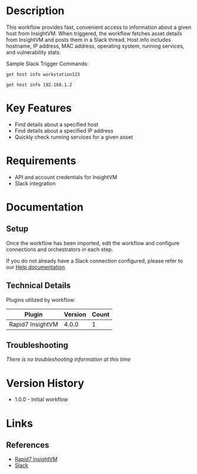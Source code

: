 # Description
This workflow provides fast, convenient access to information about a given host from InsightVM. When triggered, the workflow fetches asset details from InsightVM and posts them in a Slack thread. Host info includes hostname, IP address, MAC address, operating system, running services, and vulnerability stats.

Sample Slack Trigger Commands: 

`get host info workstation123`

`get host info 192.168.1.2`

# Key Features

* Find details about a specified host
* Find details about a specified IP address
* Quickly check running services for a given asset

# Requirements

* API and account credentials for InsightVM
* Slack integration

# Documentation

## Setup

Once the workflow has been imported, edit the workflow and configure connections and orchestrators in each step.

If you do not already have a Slack connection configured, please refer to our [Help documentation](https://insightconnect.help.rapid7.com/docs/configure-slack-for-chatops).

## Technical Details

Plugins utilized by workflow:

|Plugin|Version|Count|
|----|----|--------|
|Rapid7 InsightVM|4.0.0|1|

## Troubleshooting

_There is no troubleshooting information at this time_

# Version History

* 1.0.0 - Initial workflow

# Links

## References

* [Rapid7 InsightVM](https://www.rapid7.com/products/insightvm)
* [Slack](https://slack.com)
